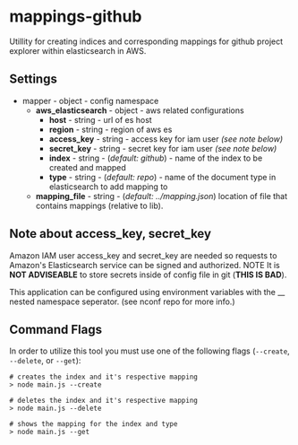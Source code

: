 # mappings-github

Utillity for creating indices and corresponding mappings for github project explorer within elasticsearch in AWS.

## Settings
* mapper - object - config namespace
	* **aws_elasticsearch** - object - aws related configurations
		* **host** - string - url of es host
		* **region** - string - region of aws es
		* **access_key** - string - access key for iam user *(see note below)*
		* **secret_key** - string - secret key for iam user *(see note below)*
		* **index** - string - (*default: github*) - name of the index to be created and mapped
		* **type** - string - (*default: repo*) - name of the document type in elasticsearch to add mapping to
	* **mapping_file** - string - (*default: ../mapping.json*) location of file that contains mappings (relative to lib).

## Note about access_key, secret_key
Amazon IAM user access_key and secret_key are needed so requests to Amazon's Elasticsearch service can be signed and authorized. NOTE It is **NOT ADVISEABLE**  to store secrets inside of config file in git (**THIS IS BAD**).

This application can be configured using environment variables with the __ nested namespace seperator. (see nconf repo for more info.)

## Command Flags
In order to utilize this tool you must use one of the following flags (`--create`, `--delete`, or `--get`):

```
# creates the index and it's respective mapping
> node main.js --create

# deletes the index and it's respective mapping
> node main.js --delete

# shows the mapping for the index and type
> node main.js --get
```
